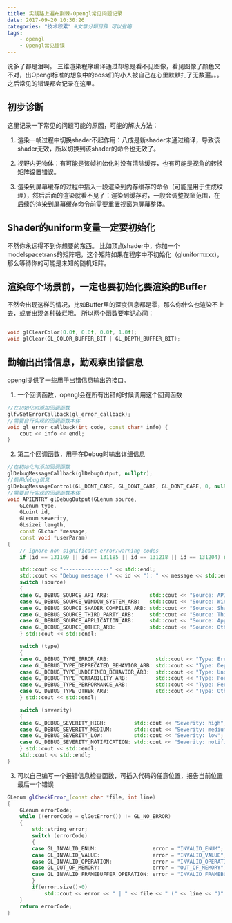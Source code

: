 ```yaml
---
title: 实践路上遍布荆棘-Opengl常见问题记录
date: 2017-09-20 10:30:26
categories: "技术积累" #文章分類目錄 可以省略
tags:
    - opengl
    - Opengl常见错误
---
```


说多了都是泪啊。
三维渲染程序编译通过却总是看不见图像，看见图像了颜色又不对，出Opengl标准的想象中的boss们的小人被自己在心里默默扎了无数遍。。。
之后常见的错误都会记录在这里。

## 初步诊断

这里记录一下常见的问题可能的原因，可能的解决方法：

1. 渲染一帧过程中切换shader不起作用：八成是新shader未通过编译，导致该shader无效，所以切换到该shader的命令也无效了。

2. 视野内无物体：有可能是该帧初始化时没有清除缓存，也有可能是视角的转换矩阵设置错误。

3. 渲染到屏幕缓存的过程中插入一段渲染到内存缓存的命令（可能是用于生成纹理），然后后面的渲染就看不见了：渲染到缓存时，一般会调整视窗范围，在后续的渲染到屏幕缓存命令前需要重置视窗为屏幕整体。

## Shader的uniform变量一定要初始化

不然你永远得不到你想要的东西。
比如顶点shader中，你加一个modelspacetrans的矩阵吧，这个矩阵如果在程序中不初始化（gluniformxxx)，那么等待你的可能是未知的随机矩阵。

## 渲染每个场景前，一定也要初始化要渲染的Buffer

不然会出现这样的情况，比如Buffer里的深度信息都是零，那么你什么也渲染不上去，或者出现各种破烂哦。
所以两个函数要牢记心间：

``` c++

void glClearColor(0.0f, 0.0f, 0.0f, 1.0f); 
void glClear(GL_COLOR_BUFFER_BIT | GL_DEPTH_BUFFER_BIT); 
```

## 勤输出出错信息，勤观察出错信息

opengl提供了一些用于出错信息输出的接口。

1. 一个回调函数，opengl会在所有出错的时候调用这个回调函数

``` c++
//在初始化时添加回调函数
glfwSetErrorCallback(gl_error_callback);
//需要自行实现的回调函数本体
void gl_error_callback(int code, const char* info) {
	cout << info << endl;
}
```

2. 第二个回调函数，用于在Debug时输出详细信息

``` c++
//在初始化时添加回调函数
glDebugMessageCallback(glDebugOutput, nullptr);
//启用debug信息
glDebugMessageControl(GL_DONT_CARE, GL_DONT_CARE, GL_DONT_CARE, 0, nullptr, GL_TRUE);
//需要自行实现的回调函数本体
void APIENTRY glDebugOutput(GLenum source,
	GLenum type,
	GLuint id,
	GLenum severity,
	GLsizei length,
	const GLchar *message,
	const void *userParam)
{
	// ignore non-significant error/warning codes
	if (id == 131169 || id == 131185 || id == 131218 || id == 131204) return;

	std::cout << "---------------" << std::endl;
	std::cout << "Debug message (" << id << "): " << message << std::endl;
	switch (source)
	{
	case GL_DEBUG_SOURCE_API_ARB:             std::cout << "Source: API"; break;
	case GL_DEBUG_SOURCE_WINDOW_SYSTEM_ARB:   std::cout << "Source: Window System"; break;
	case GL_DEBUG_SOURCE_SHADER_COMPILER_ARB: std::cout << "Source: Shader Compiler"; break;
	case GL_DEBUG_SOURCE_THIRD_PARTY_ARB:     std::cout << "Source: Third Party"; break;
	case GL_DEBUG_SOURCE_APPLICATION_ARB:     std::cout << "Source: Application"; break;
	case GL_DEBUG_SOURCE_OTHER_ARB:           std::cout << "Source: Other"; break;
	} std::cout << std::endl;

	switch (type)
	{
	case GL_DEBUG_TYPE_ERROR_ARB:               std::cout << "Type: Error"; break;
	case GL_DEBUG_TYPE_DEPRECATED_BEHAVIOR_ARB: std::cout << "Type: Deprecated Behaviour"; break;
	case GL_DEBUG_TYPE_UNDEFINED_BEHAVIOR_ARB:  std::cout << "Type: Undefined Behaviour"; break;
	case GL_DEBUG_TYPE_PORTABILITY_ARB:         std::cout << "Type: Portability"; break;
	case GL_DEBUG_TYPE_PERFORMANCE_ARB:         std::cout << "Type: Performance"; break;
	case GL_DEBUG_TYPE_OTHER_ARB:               std::cout << "Type: Other"; break;
	} std::cout << std::endl;

	switch (severity)
	{
	case GL_DEBUG_SEVERITY_HIGH:         std::cout << "Severity: high"; break;
	case GL_DEBUG_SEVERITY_MEDIUM:       std::cout << "Severity: medium"; break;
	case GL_DEBUG_SEVERITY_LOW:          std::cout << "Severity: low"; break;
	case GL_DEBUG_SEVERITY_NOTIFICATION: std::cout << "Severity: notification"; break;
	} std::cout << std::endl;
	std::cout << std::endl;
}
```

3. 可以自己编写一个报错信息检查函数，可插入代码的任意位置，报告当前位置最后一个错误

``` c++
GLenum glCheckError_(const char *file, int line)
{
	GLenum errorCode;
	while ((errorCode = glGetError()) != GL_NO_ERROR)
	{
		std::string error;
		switch (errorCode)
		{
		case GL_INVALID_ENUM:                  error = "INVALID_ENUM"; break;
		case GL_INVALID_VALUE:                 error = "INVALID_VALUE"; break;
		case GL_INVALID_OPERATION:             error = "INVALID_OPERATION"; break;
		case GL_OUT_OF_MEMORY:                 error = "OUT_OF_MEMORY"; break;
		case GL_INVALID_FRAMEBUFFER_OPERATION: error = "INVALID_FRAMEBUFFER_OPERATION"; break;
		}
		if(error.size()>0)
			std::cout << error << " | " << file << " (" << line << ")" << std::endl;
	}
	return errorCode;
}

```


